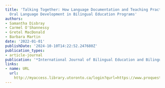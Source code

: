 ```yaml
---
title: 'Talking Together: How Language Documentation and Teaching Practice Support
  Oral Language Development in Bilingual Education Programs'
authors:
- Samantha Disbray
- Carmel O'Shannessy
- Gretel MacDonald
- Barbara Martin
date: '2022-01-01'
publishDate: '2024-10-10T14:22:52.247680Z'
publication_types:
- article-journal
publication: '*International Journal of Bilingual Education and Bilingualism*'
links:
- name: URL
  url: 
    http://myaccess.library.utoronto.ca/login?qurl=https://www.proquest.com/docview/2674254929?accountid=14771&bdid=38382&_bd=hlNEnIVK%2FJuHu6WF4lTsL4ivIH0%3D
---
```

